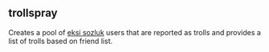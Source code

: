## trollspray

Creates a pool of [eksi sozluk](https://eksisozluk.com) users that are reported as trolls and provides a list of trolls based on friend list.
